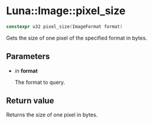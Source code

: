 # Luna::Image::pixel_size

```c++
constexpr u32 pixel_size(ImageFormat format)
```

Gets the size of one pixel of the specified format in bytes. 



## Parameters
* *in* **format**

    The format to query. 

## Return value
Returns the size of one pixel in bytes. 

